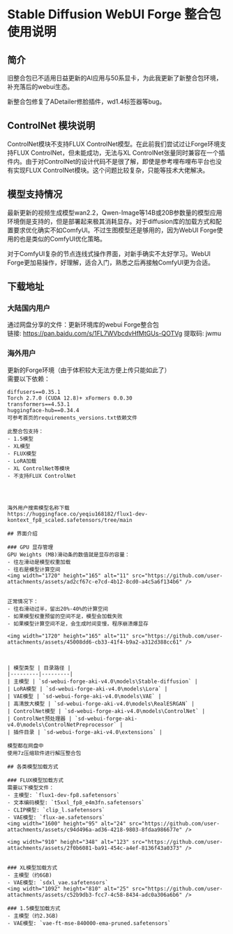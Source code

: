 # Stable Diffusion WebUI Forge 整合包使用说明

## 简介

旧整合包已不适用日益更新的AI应用与50系显卡，为此我更新了新整合包环境，补充落后的webui生态。

新整合包修复了ADetailer修脸插件，wd1.4标签器等bug。

## ControlNet 模块说明

ControlNet模块不支持FLUX ControlNet模型。在此前我们尝试过让Forge环境支持FLUX ControlNet，但未能成功，无法与XL ControlNet张量同时兼容在一个插件内。由于对ControlNet的设计代码不是很了解，即使是参考哩布哩布平台也没有实现FLUX ControlNet模块。这个问题比较复杂，只能等技术大佬解决。

## 模型支持情况

最新更新的视频生成模型wan2.2，Qwen-Image等14B或20B参数量的模型应用环境倒是支持的，但是部署起来极其消耗显存。对于diffusion库的加载方式和配置要求优化确实不如ComfyUI。不过生图模型还是够用的，因为WebUI Forge使用的也是类似的ComfyUI优化策略。

对于ComfyUI复杂的节点连线式操作界面，对新手确实不太好学习。WebUI Forge更加易操作，好理解，适合入门，熟悉之后再接触ComfyUI更为合适。

## 下载地址

### 大陆国内用户
通过网盘分享的文件：更新环境库的webui Forge整合包  
链接: https://pan.baidu.com/s/1FL7WVbcdvHfMtGUs-QOTVg 提取码: jwmu

### 海外用户
更新的Forge环境（由于体积较大无法方便上传只能如此了）  
需要以下依赖：
```
diffusers==0.35.1
Torch 2.7.0 (CUDA 12.8)+ xFormers 0.0.30
transformers==4.53.1
huggingface-hub==0.34.4
可参考首页的requirements_versions.txt依赖文件

此整合包支持：
- 1.5模型
- XL模型 
- FLUX模型
- LoRA加载
- XL ControlNet等模块
- 不支持FLUX ControlNet




海外用户搜索模型名称下载
https://huggingface.co/yeqiu168182/flux1-dev-kontext_fp8_scaled.safetensors/tree/main

## 界面介绍

### GPU 显存管理
GPU Weights (MB)滑动条的数值就是显存的容量：
- 往左滑动是模型权重加载
- 往右是模型计算空间
<img width="1720" height="165" alt="11" src="https://github.com/user-attachments/assets/ad2cf67c-e7cd-4b12-8cd0-a4c5a6f134b6" />


正常情况下：
- 往右滑动过半，留出20%-40%的计算空间
- 如果模型权重预留的空间不足，模型会加载失败
- 如果模型计算空间不足，会生成时间变慢，程序崩溃爆显存

<img width="1720" height="165" alt="11" src="https://github.com/user-attachments/assets/45008dd6-cb33-41f4-b9a2-a312d388cc61" />



| 模型类型 | 目录路径 |
|---------|---------|
| 主模型 | `sd-webui-forge-aki-v4.0\models\Stable-diffusion` |
| LoRA模型 | `sd-webui-forge-aki-v4.0\models\Lora` |
| VAE模型 | `sd-webui-forge-aki-v4.0\models\VAE` |
| 高清放大模型 | `sd-webui-forge-aki-v4.0\models\RealESRGAN` |
| ControlNet模型 | `sd-webui-forge-aki-v4.0\models\ControlNet` |
| ControlNet预处理器 | `sd-webui-forge-aki-v4.0\models\ControlNetPreprocessor` |
| 插件目录 | `sd-webui-forge-aki-v4.0\extensions` |

模型都在网盘中
使用7z压缩软件进行解压整合包

## 各类模型加载方式

### FLUX模型加载方式
需要以下模型文件：
- 主模型: `flux1-dev-fp8.safetensors`
- 文本编码模型: `t5xxl_fp8_e4m3fn.safetensors`
- CLIP模型: `clip_l.safetensors`
- VAE模型: `flux-ae.safetensors`
<img width="1600" height="95" alt="24" src="https://github.com/user-attachments/assets/c94d496a-ad36-4218-9803-8fdaa986677e" />

<img width="910" height="348" alt="123" src="https://github.com/user-attachments/assets/2f0b6081-ba91-454c-a4ef-8136f43a0373" />


### XL模型加载方式
- 主模型（约6GB)
- VAE模型: `sdxl_vae.safetensors`
<img width="1092" height="810" alt="25" src="https://github.com/user-attachments/assets/c52b9db3-fcc7-4c58-8434-adc0a306a6b6" />

### 1.5模型加载方式
- 主模型（约2.3GB)
- VAE模型: `vae-ft-mse-840000-ema-pruned.safetensors`


